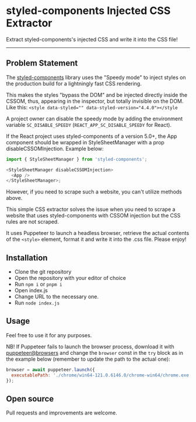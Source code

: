 # styled-components Injected CSS Extractor

Extract styled-components's injected CSS and write it into the CSS file!

---

## Problem Statement

The [styled-components](https://styled-components.com) library uses the "Speedy mode" to inject styles on the production build for a lightningly fast CSS rendering.

This makes the styles "bypass the DOM" and be injected directly inside the CSSOM, thus, appearing in the inspector, but totally invisible on the DOM. Like this: `<style data-styled="" data-styled-version="4.4.0"></style`

A project owner can disable the speedy mode by adding the environment variable `SC_DISABLE_SPEEDY` (`REACT_APP_SC_DISABLE_SPEEDY` for React).

If the React project uses styled-components of a version 5.0+, the App component should be wrapped in StyleSheetManager with a prop disableCSSOMInjection. Example below:

```javascript
import { StyleSheetManager } from 'styled-components';

<StyleSheetManager disableCSSOMInjection>
  <App />
</StyleSheetManager>;
```

However, if you need to scrape such a website, you can't utilize methods above.

This simple CSS extractor solves the issue when you need to scrape a website that uses styled-components with CSSOM injection but the CSS rules are not scraped.

 It uses Puppeteer to launch a headless browser, retrieve the actual contents of the `<style>` element, format it and write it into the .css file. Please enjoy!

## Installation

- Clone the git repository
- Open the repository with your editor of choice
- Run `npm i` or `pnpm i`
- Open index.js
- Change URL to the necessary one.
- Run `node index.js`

## Usage

Feel free to use it for any purposes.

NB! If Puppeteer fails to launch the browser process, download it with [puppeteer@browsers](https://www.npmjs.com/package/@puppeteer/browsers) and change the `browser` const in the `try` block as in the example below (remember to update the path to the actual one):

```javascript
browser = await puppeteer.launch({
  executablePath: './chrome/win64-121.0.6146.0/chrome-win64/chrome.exe',
});
```

## Open source

Pull requests and improvements are welcome.
